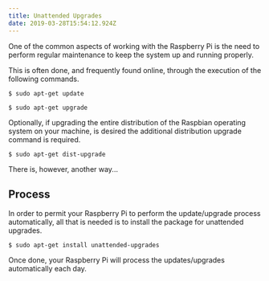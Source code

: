 ```yaml
---
title: Unattended Upgrades
date: 2019-03-28T15:54:12.924Z
---
```

One of the common aspects of working with the Raspberry Pi is the need to perform regular maintenance to keep the system up and running properly.

This is often done, and frequently found online, through the execution of the following commands.

```
$ sudo apt-get update
```

```
$ sudo apt-get upgrade
```

Optionally, if upgrading the entire distribution of the Raspbian operating system on your machine, is desired the additional distribution upgrade command is required.

```
$ sudo apt-get dist-upgrade
```

There is, however, another way...

## Process

In order to permit your Raspberry Pi to perform the update/upgrade process automatically, all that is needed is to install the package for unattended upgrades.

```
$ sudo apt-get install unattended-upgrades
```

Once done, your Raspberry Pi will process the updates/upgrades automatically each day.
